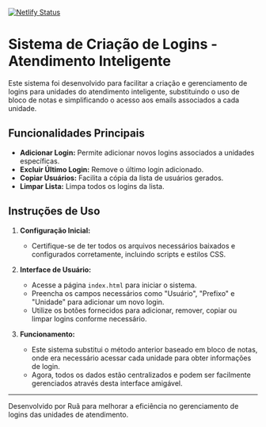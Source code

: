 
[![Netlify Status](https://api.netlify.com/api/v1/badges/a6f81f72-a851-4fb4-a757-946dabbfb01a/deploy-status)](https://app.netlify.com/sites/testeson/deploys)

# Sistema de Criação de Logins - Atendimento Inteligente

Este sistema foi desenvolvido para facilitar a criação e gerenciamento de logins para unidades do atendimento inteligente, substituindo o uso de bloco de notas e simplificando o acesso aos emails associados a cada unidade.

## Funcionalidades Principais

- **Adicionar Login:** Permite adicionar novos logins associados a unidades específicas.
- **Excluir Último Login:** Remove o último login adicionado.
- **Copiar Usuários:** Facilita a cópia da lista de usuários gerados.
- **Limpar Lista:** Limpa todos os logins da lista.

## Instruções de Uso

1. **Configuração Inicial:**
   - Certifique-se de ter todos os arquivos necessários baixados e configurados corretamente, incluindo scripts e estilos CSS.

2. **Interface de Usuário:**
   - Acesse a página `index.html` para iniciar o sistema.
   - Preencha os campos necessários como "Usuário", "Prefixo" e "Unidade" para adicionar um novo login.
   - Utilize os botões fornecidos para adicionar, remover, copiar ou limpar logins conforme necessário.

3. **Funcionamento:**
   - Este sistema substitui o método anterior baseado em bloco de notas, onde era necessário acessar cada unidade para obter informações de login.
   - Agora, todos os dados estão centralizados e podem ser facilmente gerenciados através desta interface amigável.

---

Desenvolvido por Ruã para melhorar a eficiência no gerenciamento de logins das unidades de atendimento.
